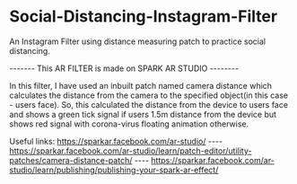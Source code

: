 # Social-Distancing-Instagram-Filter
An Instagram Filter using distance measuring patch to practice social distancing.

------- This AR FILTER is made on SPARK AR STUDIO --------

In this filter, I have used an inbuilt patch named camera distance which calculates the distance from the camera to the specified object(in this case - users face). So, this calculated the distance from the device to users face and shows a green tick signal if users 1.5m distance from the device but shows red signal with corona-virus floating animation otherwise.

Useful links:
https://sparkar.facebook.com/ar-studio/  ----
https://sparkar.facebook.com/ar-studio/learn/patch-editor/utility-patches/camera-distance-patch/  ----
https://sparkar.facebook.com/ar-studio/learn/publishing/publishing-your-spark-ar-effect/
